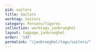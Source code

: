 ```yaml
---
pid: sailors
title: Sailors
worktag: Sailors
category: Persons/figures
collection: worktags_janbrueghel
layout: tagpage_janbrueghel
order: '145'
permalink: "/janbrueghel/tags/sailors/"
---
```

